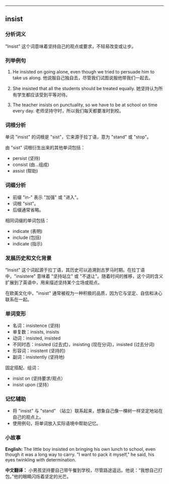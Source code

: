 
---------------
## insist
### 分析词义
"Insist" 这个词意味着坚持自己的观点或要求，不轻易改变或让步。

### 列举例句
1. He insisted on going alone, even though we tried to persuade him to take us along.
   他说服自己独自去，尽管我们试图说服他带我们一起去。
   
2. She insisted that all the students should be treated equally.
   她坚持认为所有学生都应该受到平等对待。
   
3. The teacher insists on punctuality, so we have to be at school on time every day.
   老师坚持守时，所以我们每天都要准时到校。

### 词根分析
单词 "insist" 的词根是 "sist"，它来源于拉丁语，意为 "stand" 或 "stop"。

由 "sist" 词根衍生出来的其他单词包括：
- persist (坚持)
- consist (由...组成)
- assist (帮助)

### 词缀分析
- 前缀 "in-" 表示 "加强" 或 "进入"。
- 词根 "sist"。
- 后缀通常省略。

相同词缀的单词包括：
- indicate (表明)
- include (包括)
- indicate (指示)

### 发展历史和文化背景
"Insist" 这个词起源于拉丁语，其历史可以追溯到古罗马时期。在拉丁语中，"insistere" 意味着 "坚持站立" 或 "不退让"。随着时间的推移，这个词的含义扩展到了英语中，用来描述坚持某个立场或观点。

在欧美文化中，"insist" 通常被视为一种积极的品质，因为它与坚定、自信和决心联系在一起。

### 单词变形
- 名词：insistence (坚持)
- 单复数：insists, insists
- 动词：insisted, insisted
- 不同时态：insisted (过去式)，insisting (现在分词)，insisted (过去分词)
- 形容词：insistent (坚持的)
- 副词：insistently (坚持地)

固定搭配、组词：
- insist on (坚持要求/观点）
- insist upon (坚持）

### 记忆辅助
- 将 "insist" 与 "stand" （站立）联系起来，想象自己像一棵树一样坚定地站在自己的观点上。
- 使用例句，将单词放入实际语境中帮助记忆。

### 小故事
**English:**
The little boy insisted on bringing his own lunch to school, even though it was a long way to carry. "I want to pack it myself," he said, his eyes twinkling with determination.

**中文翻译：**
小男孩坚持要自己带午餐到学校，尽管路途遥远。他说：“我想自己打包。”他的眼睛闪烁着坚定的光芒。

